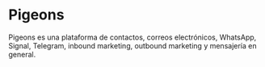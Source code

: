 # Pigeons

Pigeons es una plataforma de contactos, correos electrónicos, WhatsApp, Signal, Telegram, inbound marketing, outbound marketing y mensajería en general.

